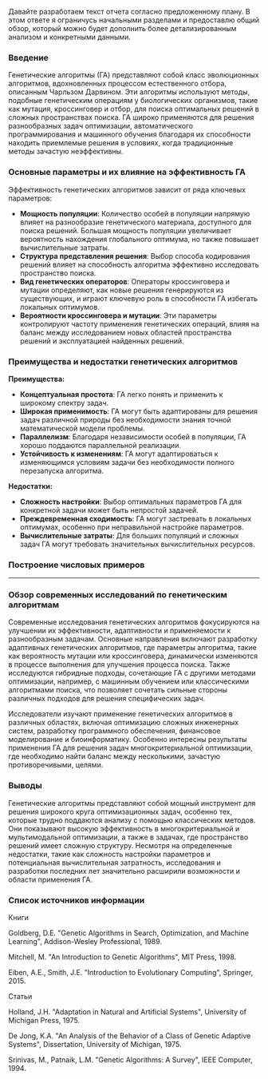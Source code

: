 Давайте разработаем текст отчета согласно предложенному плану. В этом ответе я ограничусь начальными разделами и предоставлю общий обзор, который можно будет дополнить более детализированным анализом и конкретными данными.

### Введение

Генетические алгоритмы (ГА) представляют собой класс эволюционных алгоритмов, вдохновленных процессом естественного отбора, описанным Чарльзом Дарвином. Эти алгоритмы используют методы, подобные генетическим операциям у биологических организмов, такие как мутация, кроссинговер и отбор, для поиска оптимальных решений в сложных пространствах поиска. ГА широко применяются для решения разнообразных задач оптимизации, автоматического программирования и машинного обучения благодаря их способности находить приемлемые решения в условиях, когда традиционные методы зачастую неэффективны.

### Основные параметры и их влияние на эффективность ГА

Эффективность генетических алгоритмов зависит от ряда ключевых параметров:
- **Мощность популяции**: Количество особей в популяции напрямую влияет на разнообразие генетического материала, доступного для поиска решений. Большая мощность популяции увеличивает вероятность нахождения глобального оптимума, но также повышает вычислительные затраты.
- **Структура представления решения**: Выбор способа кодирования решений влияет на способность алгоритма эффективно исследовать пространство поиска.
- **Вид генетических операторов**: Операторы кроссинговера и мутации определяют, как новые решения генерируются из существующих, и играют ключевую роль в способности ГА избегать локальных оптимумов.
- **Вероятности кроссинговера и мутации**: Эти параметры контролируют частоту применения генетических операций, влияя на баланс между исследованием новых областей пространства решений и эксплуатацией найденных решений.

### Преимущества и недостатки генетических алгоритмов

**Преимущества:**
- **Концептуальная простота**: ГА легко понять и применить к широкому спектру задач.
- **Широкая применимость**: ГА могут быть адаптированы для решения задач различной природы без необходимости знания точной математической модели проблемы.
- **Параллелизм**: Благодаря независимости особей в популяции, ГА хорошо поддаются параллельной реализации.
- **Устойчивость к изменениям**: ГА могут адаптироваться к изменяющимся условиям задачи без необходимости полного перезапуска алгоритма.

**Недостатки:**
- **Сложность настройки**: Выбор оптимальных параметров ГА для конкретной задачи может быть непростой задачей.
- **Преждевременная сходимость**: ГА могут застревать в локальных оптимумах, особенно при неправильной настройке параметров.
- **Вычислительные затраты**: Для больших популяций и сложных задач ГА могут требовать значительных вычислительных ресурсов.

### Построение числовых примеров


---



### Обзор современных исследований по генетическим алгоритмам

Современные исследования генетических алгоритмов фокусируются на улучшении их эффективности, адаптивности и применяемости к разнообразным задачам. Основные направления включают разработку адаптивных генетических алгоритмов, где параметры алгоритма, такие как вероятность мутации или кроссинговера, динамически изменяются в процессе выполнения для улучшения процесса поиска. Также исследуются гибридные подходы, сочетающие ГА с другими методами оптимизации, например, с машинным обучением или классическими алгоритмами поиска, что позволяет сочетать сильные стороны различных подходов для решения специфических задач.

Исследователи изучают применение генетических алгоритмов в различных областях, включая оптимизацию сложных инженерных систем, разработку программного обеспечения, финансовое моделирование и биоинформатику. Особенно интересны результаты применения ГА для решения задач многокритериальной оптимизации, где необходимо найти баланс между несколькими, зачастую противоречивыми, целями.

### Выводы

Генетические алгоритмы представляют собой мощный инструмент для решения широкого круга оптимизационных задач, особенно тех, которые трудно поддаются анализу с помощью классических методов. Они показывают высокую эффективность в многокритериальной и мультимодальной оптимизации, а также в задачах, где пространство решений имеет сложную структуру. Несмотря на определенные недостатки, такие как сложность настройки параметров и потенциальная вычислительная затратность, исследования и разработки последних лет значительно расширили возможности и области применения ГА.

### Список источников информации

Книги

Goldberg, D.E. "Genetic Algorithms in Search, Optimization, and Machine Learning", Addison-Wesley Professional, 1989.

Mitchell, M. "An Introduction to Genetic Algorithms", MIT Press, 1998.

Eiben, A.E., Smith, J.E. "Introduction to Evolutionary Computing", Springer, 2015. 

Статьи

Holland, J.H. "Adaptation in Natural and Artificial Systems", University of Michigan Press, 1975. 

De Jong, K.A. "An Analysis of the Behavior of a Class of Genetic Adaptive Systems", Dissertation, University of Michigan, 1975. 

Srinivas, M., Patnaik, L.M. "Genetic Algorithms: A Survey", IEEE Computer, 1994. 
